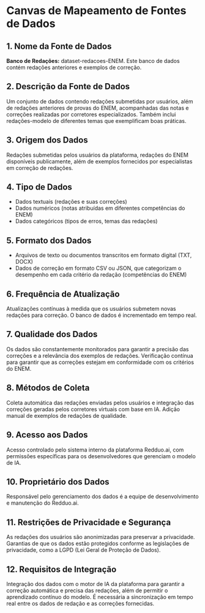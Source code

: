 
# Canvas de Mapeamento de Fontes de Dados


## 1. Nome da Fonte de Dados
**Banco de Redações:** dataset-redacoes-ENEM. Este banco de dados contém redações anteriores e exemplos de correção.

## 2. Descrição da Fonte de Dados
Um conjunto de dados contendo redações submetidas por usuários, além de redações anteriores de provas do ENEM, acompanhadas das notas e correções realizadas por corretores especializados. Também inclui redações-modelo de diferentes temas que exemplificam boas práticas.

## 3. Origem dos Dados
Redações submetidas pelos usuários da plataforma, redações do ENEM disponíveis publicamente, além de exemplos fornecidos por especialistas em correção de redações.

## 4. Tipo de Dados
- Dados textuais (redações e suas correções)
- Dados numéricos (notas atribuídas em diferentes competências do ENEM)
- Dados categóricos (tipos de erros, temas das redações)

## 5. Formato dos Dados
- Arquivos de texto ou documentos transcritos em formato digital (TXT, DOCX)
- Dados de correção em formato CSV ou JSON, que categorizam o desempenho em cada critério da redação (competências do ENEM)

## 6. Frequência de Atualização
Atualizações contínuas à medida que os usuários submetem novas redações para correção. O banco de dados é incrementado em tempo real.

## 7. Qualidade dos Dados
Os dados são constantemente monitorados para garantir a precisão das correções e a relevância dos exemplos de redações. Verificação contínua para garantir que as correções estejam em conformidade com os critérios do ENEM.

## 8. Métodos de Coleta
Coleta automática das redações enviadas pelos usuários e integração das correções geradas pelos corretores virtuais com base em IA. Adição manual de exemplos de redações de qualidade.

## 9. Acesso aos Dados
Acesso controlado pelo sistema interno da plataforma Redduo.ai, com permissões específicas para os desenvolvedores que gerenciam o modelo de IA.

## 10. Proprietário dos Dados
Responsável pelo gerenciamento dos dados é a equipe de desenvolvimento e manutenção do Redduo.ai.


## 11. Restrições de Privacidade e Segurança
As redações dos usuários são anonimizadas para preservar a privacidade. Garantias de que os dados estão protegidos conforme as legislações de privacidade, como a LGPD (Lei Geral de Proteção de Dados).

## 12. Requisitos de Integração
Integração dos dados com o motor de IA da plataforma para garantir a correção automática e precisa das redações, além de permitir o aprendizado contínuo do modelo. É necessária a sincronização em tempo real entre os dados de redação e as correções fornecidas.

